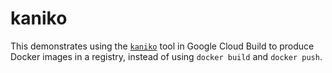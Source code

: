 # kaniko

This demonstrates using the
[`kaniko`](https://github.com/GoogleContainerTools/kaniko) tool in Google Cloud
Build to produce Docker images in a registry, instead of using `docker build`
and `docker push`.


